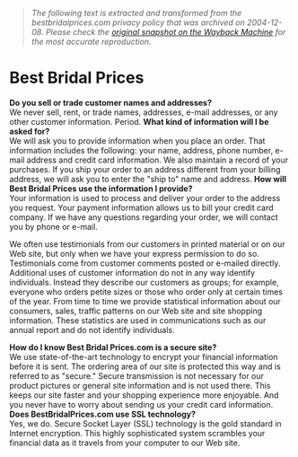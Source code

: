 > *The following text is extracted and transformed from the bestbridalprices.com privacy policy that was archived on 2004-12-08. Please check the [original snapshot on the Wayback Machine](https://web.archive.org/web/20041208153330id_/http%3A//www.bestbridalprices.com/privacy.html) for the most accurate reproduction.*

# Best Bridal Prices

**Do you sell or trade customer names and addresses?**  
We never sell, rent, or trade names, addresses, e-mail addresses, or any other customer information. Period. **What kind of information will I be asked for?**  
We will ask you to provide information when you place an order. That information includes the following: your name, address, phone number, e-mail address and credit card information. We also maintain a record of your purchases. If you ship your order to an address different from your billing address, we will ask you to enter the "ship to" name and address. **How will Best Bridal Prices use the information I provide?**  
Your information is used to process and deliver your order to the address you request. Your payment information allows us to bill your credit card company. If we have any questions regarding your order, we will contact you by phone or e-mail. 

We often use testimonials from our customers in printed material or on our Web site, but only when we have your express permission to do so. Testimonials come from customer comments posted or e-mailed directly. Additional uses of customer information do not in any way identify individuals. Instead they describe our customers as groups; for example, everyone who orders petite sizes or those who order only at certain times of the year. From time to time we provide statistical information about our consumers, sales, traffic patterns on our Web site and site shopping information. These statistics are used in communications such as our annual report and do not identify individuals.

 **How do I know Best Bridal Prices.com is a secure site?**  
We use state-of-the-art technology to encrypt your financial information before it is sent. The ordering area of our site is protected this way and is referred to as "secure." Secure transmission is not necessary for our product pictures or general site information and is not used there. This keeps our site faster and your shopping experience more enjoyable. And you never have to worry about sending us your credit card information. **Does BestBridalPrices.com use SSL technology?**  
Yes, we do. Secure Socket Layer (SSL) technology is the gold standard in Internet encryption. This highly sophisticated system scrambles your financial data as it travels from your computer to our Web site.
